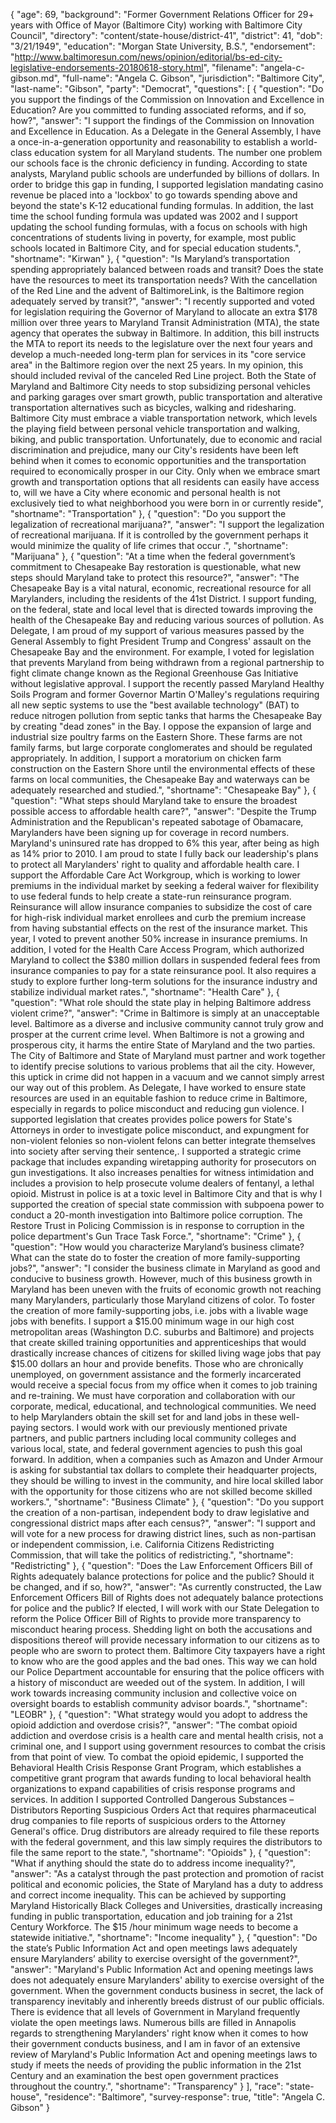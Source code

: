 {
  "age": 69,
  "background": "Former Government Relations Officer for 29+ years with Office of Mayor (Baltimore City) working with Baltimore City Council",
  "directory": "content/state-house/district-41",
  "district": 41,
  "dob": "3/21/1949",
  "education": "Morgan State University, B.S.",
  "endorsement": "http://www.baltimoresun.com/news/opinion/editorial/bs-ed-city-legislative-endorsements-20180618-story.html",
  "filename": "angela-c-gibson.md",
  "full-name": "Angela C. Gibson",
  "jurisdiction": "Baltimore City",
  "last-name": "Gibson",
  "party": "Democrat",
  "questions": [
    {
      "question": "Do you support the findings of the Commission on Innovation and Excellence in Education? Are you committed to funding associated reforms, and if so, how?",
      "answer": "I support the findings of the Commission on Innovation and Excellence in Education. As a Delegate in the General Assembly, I have a once-in-a-generation opportunity and reasonability to establish a world-class education system for all Maryland students. The number one problem our schools face is the chronic deficiency in funding. According to state analysts, Maryland public schools are underfunded by billions of dollars. In order to bridge this gap in funding, I supported legislation mandating casino revenue be placed into a 'lockbox' to go towards spending above and beyond the state's K-12 educational funding formulas. In addition, the last time the school funding formula was updated was 2002 and I support updating the school funding formulas, with a focus on schools with high concentrations of students living in poverty, for example, most public schools located in Baltimore City, and for special education students.",
      "shortname": "Kirwan"
    },
    {
      "question": "Is Maryland’s transportation spending appropriately balanced between roads and transit? Does the state have the resources to meet its transportation needs? With the cancellation of the Red Line and the advent of BaltimoreLink, is the Baltimore region adequately served by transit?",
      "answer": "I recently supported and voted for legislation requiring the Governor of Maryland to allocate an extra $178 million over three years to Maryland Transit Administration (MTA), the state agency that operates the subway in Baltimore. In addition, this bill instructs the MTA to report its needs to the legislature over the next four years and develop a much-needed long-term plan for services in its \"core service area\" in the Baltimore region over the next 25 years. In my opinion, this should included revival of the canceled Red Line project. Both the State of Maryland and Baltimore City needs to stop subsidizing personal vehicles and parking garages over smart growth, public transportation and alterative transportation alternatives such as bicycles, walking and ridesharing. Baltimore City must embrace a viable transportation network, which levels the playing field between personal vehicle transportation and walking, biking, and public transportation. Unfortunately, due to economic and racial discrimination and prejudice, many our City's residents have been left behind when it comes to economic opportunities and the transportation required to economically prosper in our City. Only when we embrace smart growth and transportation options that all residents can easily have access to, will we have a City where economic and personal health is not exclusively tied to what neighborhood you were born in or currently reside",
      "shortname": "Transportation"
    },
    {
      "question": "Do you support the legalization of recreational marijuana?",
      "answer": "I support the legalization of recreational marijuana. If it is controlled by the government perhaps it would minimize the quality of life crimes that occur .",
      "shortname": "Marijuana"
    },
    {
      "question": "At a time when the federal government’s commitment to Chesapeake Bay restoration is questionable, what new steps should Maryland take to protect this resource?",
      "answer": "The Chesapeake Bay is a vital natural, economic, recreational resource for all Marylanders, including the residents of the 41st District. I support funding, on the federal, state and local level that is directed towards improving the health of the Chesapeake Bay and reducing various sources of pollution. As Delegate, I am proud of my support of various measures passed by the General Assembly to fight President Trump and Congress' assault on the Chesapeake Bay and the environment. For example, I voted for legislation that prevents Maryland from being withdrawn from a regional partnership to fight climate change known as the Regional Greenhouse Gas Initiative without legislative approval. I support the recently passed Maryland Healthy Soils Program and former Governor Martin O'Malley's regulations requiring all new septic systems to use the \"best available technology\" (BAT) to reduce nitrogen pollution from septic tanks that harms the Chesapeake Bay by creating \"dead zones\" in the Bay. I oppose the expansion of large and industrial size poultry farms on the Eastern Shore. These farms are not family farms, but large corporate conglomerates and should be regulated appropriately. In addition, I support a moratorium on chicken farm construction on the Eastern Shore until the environmental effects of these farms on local communities, the Chesapeake Bay and waterways can be adequately researched and studied.",
      "shortname": "Chesapeake Bay"
    },
    {
      "question": "What steps should Maryland take to ensure the broadest possible access to affordable health care?",
      "answer": "Despite the Trump Administration and the Republican's repeated sabotage of Obamacare, Marylanders have been signing up for coverage in record numbers. Maryland's uninsured rate has dropped to 6% this year, after being as high as 14% prior to 2010. I am proud to state I fully back our leadership's plans to protect all Marylanders' right to quality and affordable health care. I support the Affordable Care Act Workgroup, which is working to lower premiums in the individual market by seeking a federal waiver for flexibility to use federal funds to help create a state-run reinsurance program. Reinsurance will allow insurance companies to subsidize the cost of care for high-risk individual market enrollees and curb the premium increase from having substantial effects on the rest of the insurance market. This year, I voted to prevent another 50% increase in insurance premiums. In addition, I voted for the Health Care Access Program, which authorized Maryland to collect the $380 million dollars in suspended federal fees from insurance companies to pay for a state reinsurance pool. It also requires a study to explore further long-term solutions for the insurance industry and stabilize individual market rates.",
      "shortname": "Health Care"
    },
    {
      "question": "What role should the state play in helping Baltimore address violent crime?",
      "answer": "Crime in Baltimore is simply at an unacceptable level. Baltimore as a diverse and inclusive community cannot truly grow and prosper at the current crime level. When Baltimore is not a growing and prosperous city, it harms the entire State of Maryland and the two parties. The City of Baltimore and State of Maryland must partner and work together to identify precise solutions to various problems that ail the city. However, this uptick in crime did not happen in a vacuum and we cannot simply arrest our way out of this problem. As Delegate, I have worked to ensure state resources are used in an equitable fashion to reduce crime in Baltimore, especially in regards to police misconduct and reducing gun violence. I supported legislation that creates provides police powers for State's Attorneys in order to investigate police misconduct, and expungment for non-violent felonies so non-violent felons can better integrate themselves into society after serving their sentence,. I supported a strategic crime package that includes expanding wiretapping authority for prosecutors on gun investigations. It also increases penalties for witness intimidation and includes a provision to help prosecute volume dealers of fentanyl, a lethal opioid. Mistrust in police is at a toxic level in Baltimore City and that is why I supported the creation of special state commission with subpoena power to conduct a 20-month investigation into Baltimore police corruption. The Restore Trust in Policing Commission is in response to corruption in the police department's Gun Trace Task Force.",
      "shortname": "Crime"
    },
    {
      "question": "How would you characterize Maryland’s business climate? What can the state do to foster the creation of more family-supporting jobs?",
      "answer": "I consider the business climate in Maryland as good and conducive to business growth. However, much of this business growth in Maryland has been uneven with the fruits of economic growth not reaching many Marylanders, particularly those Maryland citizens of color. To foster the creation of more family-supporting jobs, i.e. jobs with a livable wage jobs with benefits. I support a $15.00 minimum wage in our high cost metropolitan areas (Washington D.C. suburbs and Baltimore) and projects that create skilled training opportunities and apprenticeships that would drastically increase chances of citizens for skilled living wage jobs that pay $15.00 dollars an hour and provide benefits. Those who are chronically unemployed, on government assistance and the formerly incarcerated would receive a special focus from my office when it comes to job training and re-training. We must have corporation and collaboration with our corporate, medical, educational, and technological communities. We need to help Marylanders obtain the skill set for and land jobs in these well-paying sectors. I would work with our previously mentioned private partners, and public partners including local community colleges and various local, state, and federal government agencies to push this goal forward. In addition, when a companies such as Amazon and Under Armour is asking for substantial tax dollars to complete their headquarter projects, they should be willing to invest in the community, and hire local skilled labor with the opportunity for those citizens who are not skilled become skilled workers.",
      "shortname": "Business Climate"
    },
    {
      "question": "Do you support the creation of a non-partisan, independent body to draw legislative and congressional district maps after each census?",
      "answer": "I support and will vote for a new process for drawing district lines, such as non-partisan or independent commission, i.e. California Citizens Redistricting Commission, that will take the politics of redistricting.",
      "shortname": "Redistricting"
    },
    {
      "question": "Does the Law Enforcement Officers Bill of Rights adequately balance protections for police and the public? Should it be changed, and if so, how?",
      "answer": "As currently constructed, the Law Enforcement Officers Bill of Rights does not adequately balance protections for police and the public? If elected, I will work with our State Delegation to reform the Police Officer Bill of Rights to provide more transparency to misconduct hearing process. Shedding light on both the accusations and dispositions thereof will provide necessary information to our citizens as to people who are sworn to protect them. Baltimore City taxpayers have a right to know who are the good apples and the bad ones. This way we can hold our Police Department accountable for ensuring that the police officers with a history of misconduct are weeded out of the system. In addition, I will work towards increasing community inclusion and collective voice on oversight boards to establish community advisor boards.",
      "shortname": "LEOBR"
    },
    {
      "question": "What strategy would you adopt to address the opioid addiction and overdose crisis?",
      "answer": "The combat opioid addiction and overdose crisis is a health care and mental health crisis, not a criminal one, and I support using government resources to combat the crisis from that point of view. To combat the opioid epidemic, I supported the Behavioral Health Crisis Response Grant Program, which establishes a competitive grant program that awards funding to local behavioral health organizations to expand capabilities of crisis response programs and services. In addition I supported Controlled Dangerous Substances – Distributors Reporting Suspicious Orders Act that requires pharmaceutical drug companies to file reports of suspicious orders to the Attorney General's office. Drug distributors are already required to file these reports with the federal government, and this law simply requires the distributors to file the same report to the state.",
      "shortname": "Opioids"
    },
    {
      "question": "What if anything should the state do to address income inequality?",
      "answer": "As a catalyst through the past protection and promotion of racist political and economic policies, the State of Maryland has a duty to address and correct income inequality. This can be achieved by supporting Maryland Historically Black Colleges and Universities, drastically increasing funding in public transportation, education and job training for a 21st Century Workforce. The $15 /hour minimum wage needs to become a statewide initiative.",
      "shortname": "Income inequality"
    },
    {
      "question": "Do the state’s Public Information Act and open meetings laws adequately ensure Marylanders’ ability to exercise oversight of the government?",
      "answer": "Maryland's Public Information Act and opening meetings laws does not adequately ensure Marylanders' ability to exercise oversight of the government. When the government conducts business in secret, the lack of transparency inevitably and inherently breeds distrust of our public officials. There is evidence that all levels of Government in Maryland frequently violate the open meetings laws. Numerous bills are filled in Annapolis regards to strengthening Marylanders' right know when it comes to how their government conducts business, and I am in favor of an extensive review of Maryland's Public Information Act and opening meetings laws to study if meets the needs of providing the public information in the 21st Century and an examination the best open government practices throughout the country.",
      "shortname": "Transparency"
    }
  ],
  "race": "state-house",
  "residence": "Baltimore",
  "survey-response": true,
  "title": "Angela C. Gibson"
}
